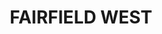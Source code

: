 ---
lastmod: '2025-04-06T06:05:20+00:00'
latitude: -33.872435
layout: suburb
longitude: 150.947496
postcode: '2165'
state: NSW
title: FAIRFIELD WEST
url: /nsw/fairfield-west/
---